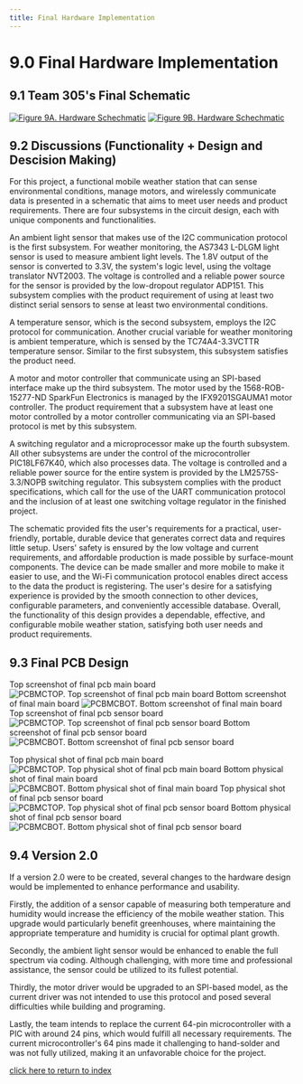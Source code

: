 ```yaml
---
title: Final Hardware Implementation
---
```


# 9.0 Final Hardware Implementation
## 9.1 Team 305's Final Schematic
[![Figure 9A. Hardware Schechmatic](/photos/MicrochipBoardSchematic.png "Microchip Board  Schematic")](https://team305.github.io/photos/Team305Schem.png)
[![Figure 9B. Hardware Schechmatic](/photos/SensorBoardSchematic.png "Sensor Board  Schematic")](https://team305.github.io/photos/Team305Schem.png)
## 9.2 Discussions (Functionality + Design and Descision Making)
For this project, a functional mobile weather station that can sense environmental conditions, manage motors, and wirelessly communicate data is presented in a schematic that aims to meet user needs and product requirements. There are four subsystems in the circuit design, each with unique components and functionalities.

An ambient light sensor that makes use of the I2C communication protocol is the first subsystem. For weather monitoring, the AS7343 L-DLGM light sensor is used to measure ambient light levels. The 1.8V output of the sensor is converted to 3.3V, the system's logic level, using the voltage translator NVT2003. The voltage is controlled and a reliable power source for the sensor is provided by the low-dropout regulator ADP151. This subsystem complies with the product requirement of using at least two distinct serial sensors to sense at least two environmental conditions.

A temperature sensor, which is the second subsystem, employs the I2C protocol for communication. Another crucial variable for weather monitoring is ambient temperature, which is sensed by the TC74A4-3.3VCTTR temperature sensor. Similar to the first subsystem, this subsystem satisfies the product need.

A motor and motor controller that communicate using an SPI-based interface make up the third subsystem. The motor used by the 1568-ROB-15277-ND SparkFun Electronics is managed by the IFX9201SGAUMA1 motor controller. The product requirement that a subsystem have at least one motor controlled by a motor controller communicating via an SPI-based protocol is met by this subsystem.

A switching regulator and a microprocessor make up the fourth subsystem. All other subsystems are under the control of the microcontroller PIC18LF67K40, which also processes data. The voltage is controlled and a reliable power source for the entire system is provided by the LM2575S-3.3/NOPB switching regulator. This subsystem complies with the product specifications, which call for the use of the UART communication protocol and the inclusion of at least one switching voltage regulator in the finished project.

The schematic provided fits the user's requirements for a practical, user-friendly, portable, durable device that generates correct data and requires little setup. Users' safety is ensured by the low voltage and current requirements, and affordable production is made possible by surface-mount components. The device can be made smaller and more mobile to make it easier to use, and the Wi-Fi communication protocol enables direct access to the data the product is registering. The user's desire for a satisfying experience is provided by the smooth connection to other devices, configurable parameters, and conveniently accessible database. Overall, the functionality of this design provides a dependable, effective, and configurable mobile weather station, satisfying both user needs and product requirements.

## 9.3 Final PCB Design
Top screenshot of final pcb main board
![PCBMCTOP. Top screenshot of final pcb main board](/photos/PCBMCTOP.png "Top screenshot of final pcb main board")
Bottom screenshot of final main board
![PCBMCBOT. Bottom screenshot of final main board](/photos/PCBMCBOT.png "Bottom screenshot of final pcb main board")
Top screenshot of final pcb sensor board
![PCBMCTOP. Top screenshot of final pcb sensor board](/photos/PCBSNTOP.png "Top screenshot of final pcb sensor board")
Bottom screenshot of final pcb sensor board
![PCBMCBOT. Bottom screenshot of final pcb sensor board](/photos/PCBSNBOT.png "Bottom screenshot of final pcb sensor board")

Top physical shot of final pcb main board
![PCBMCTOP. Top physical shot of final pcb main board](/photos/JLPCBMCTOP.jpg "Top physical shot of final pcb main board")
Bottom physical shot of final main board
![PCBMCBOT. Bottom physical shot of final main board](/photos/JLPCBMCBOT.jpg "Bottom physical shot of final main board")
Top physical shot of final pcb sensor board
![PCBMCTOP. Top physical shot of final pcb sensor board](/photos/JLPCBSNTOP.jpg "Top physical shot of final pcb sensor board")
Bottom physical shot of final pcb sensor board
![PCBMCBOT. Bottom physical shot of final pcb sensor board](/photos/JLPCBSNBOT.jpg "Bottom physical shot of final pcb sensor board")

## 9.4 Version 2.0
If a version 2.0 were to be created, several changes to the hardware design would be implemented to enhance performance and usability.

Firstly, the addition of a sensor capable of measuring both temperature and humidity would increase the efficiency of the mobile weather station. This upgrade would particularly benefit greenhouses, where maintaining the appropriate temperature and humidity is crucial for optimal plant growth.

Secondly, the ambient light sensor would be enhanced to enable the full spectrum via coding. Although challenging, with more time and professional assistance, the sensor could be utilized to its fullest potential.

Thirdly, the motor driver would be upgraded to an SPI-based model, as the current driver was not intended to use this protocol and posed several difficulties while building and programing.

Lastly, the team intends to replace the current 64-pin microcontroller with a PIC with around 24 pins, which would fulfill all necessary requirements. The current microcontroller's 64 pins made it challenging to hand-solder and was not fully utilized, making it an unfavorable choice for the project.


[click here to return to index](/index)
